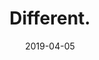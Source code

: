 ---
title: Different.
date: 2019-04-05
span: 1
image: assets/images/fulls/03.jpg
thumb: assets/images/thumbs/03.jpg
---